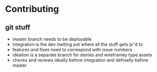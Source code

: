 # Contributing

## git stuff

  - master branch needs to be deployable
  - integration is the dev melting pot where all the stuff gets pr'd to
  - features and fixes need to correspond with issue numbers
  - ideation is a separate branch for stories and wireframey type assets
  - checks and reviews ideally before integration and definatly before master

